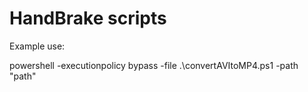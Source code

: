 # HandBrake scripts

Example use:

powershell -executionpolicy bypass -file .\convertAVItoMP4.ps1 -path "path"
